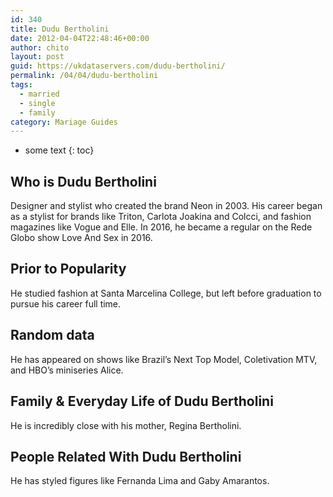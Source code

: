 ```yaml
---
id: 340
title: Dudu Bertholini
date: 2012-04-04T22:48:46+00:00
author: chito
layout: post
guid: https://ukdataservers.com/dudu-bertholini/
permalink: /04/04/dudu-bertholini  
tags:
  - married
  - single
  - family
category: Mariage Guides
---
```


* some text
{: toc}


## Who is  Dudu Bertholini
                  
                  
                  
Designer and stylist who created the brand Neon in 2003. His career began as a stylist for brands like Triton, Carlota Joakina and Colcci, and fashion magazines like Vogue and Elle. In 2016, he became a regular on the Rede Globo show Love And Sex in 2016. 
                  
                
                
                
## Prior to Popularity 
                  
                  
                  
He studied fashion at Santa Marcelina College, but left before graduation to pursue his career full time. 
                  
                
                
                
## Random data 
                  
                  
                  
He has appeared on shows like Brazil&#8217;s Next Top Model, Coletivation MTV, and HBO&#8217;s miniseries Alice. 
                  
                
                
                
## Family & Everyday Life of Dudu Bertholini
                  
                  
                  
He is incredibly close with his mother, Regina Bertholini. 
                  
                
                
                
## People Related With  Dudu Bertholini
                  
                  
                  
He has styled figures like Fernanda Lima and Gaby Amarantos. 
                  
                
              
            
          
          
          
    
    
  
